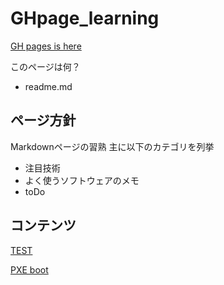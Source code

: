 # GHpage_learning

[GH pages is here](https://bombardierbeetle.github.io/)

このページは何？

- readme.md

## ページ方針

Markdownページの習熟
主に以下のカテゴリを列挙

- 注目技術
- よく使うソフトウェアのメモ
- toDo

## コンテンツ

[TEST](/docs/test)

[PXE boot](/docs/PXEboot_memo)
